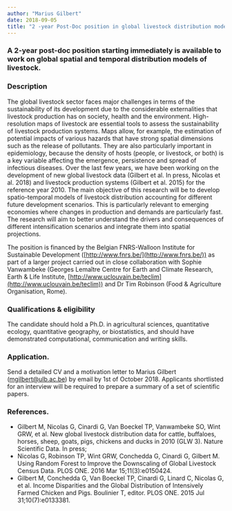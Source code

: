 ```yaml
---
author: "Marius Gilbert"
date: 2018-09-05
title: "2 -year Post-Doc position in global livestock distribution modelling"
---
```


### A 2-year post-doc position starting immediately is available to work on global spatial and temporal distribution models of livestock.

### Description
The global livestock sector faces major challenges in terms of the sustainability of its development due to the considerable 
externalities that livestock production has on society, health and the environment. High-resolution maps of livestock are 
essential tools to assess the sustainability of livestock production systems. Maps allow, for example, the estimation of 
potential impacts of various hazards that have strong spatial dimensions such as the release of pollutants. They are also 
particularly important in epidemiology, because the density of hosts (people, or livestock, or both) is a key variable 
affecting the emergence, persistence and spread of infectious diseases. Over the last few years, we have been working on 
the development of new global livestock data (Gilbert et al. In press, Nicolas et al. 2018) and livestock production systems
(Gilbert et al. 2015) for the reference year 2010. The main objective of this research will be to develop spatio-temporal models 
of livestock distribution accounting for different future development scenarios. This is particularly relevant to emerging 
economies where changes in production and demands are particularly fast. The research will aim to better understand the 
drivers and consequences of different intensification scenarios and integrate them into spatial projections. 

The position is financed by the Belgian FNRS-Walloon Institute for Sustainable Development ([http://www.fnrs.be/](http://www.fnrs.be/)) 
as part of a larger project carried out in close collaboration with Sophie Vanwambeke (Georges Lemaître Centre for 
Earth and Climate Research, Earth & Life Institute, [http://www.uclouvain.be/teclim](http://www.uclouvain.be/teclim)) and Dr Tim Robinson 
(Food & Agriculture Organisation, Rome). 

### Qualifications & eligibility
The candidate should hold a Ph.D. in agricultural sciences, quantitative ecology, quantitative geography, or biostatistics, and should 
have demonstrated computational, communication and writing skills.  

### Application. 
Send a detailed CV and a motivation letter to Marius Gilbert (mgilbert@ulb.ac.be) by email by 1st of October 2018. 
Applicants shortlisted for an interview will be required to prepare a summary of a set of scientific papers.

### References. 
  * Gilbert M, Nicolas G, Cinardi G, Van Boeckel TP, Vanwambeke SO, Wint GRW, et al. New global livestock distribution data for cattle, buffaloes, horses, sheep, goats, pigs, chickens and ducks in 2010 (GLW 3). Nature Scientific Data. In press;
  * Nicolas G, Robinson TP, Wint GRW, Conchedda G, Cinardi G, Gilbert M. Using Random Forest to Improve the Downscaling of Global Livestock Census Data. PLOS ONE. 2016 Mar 15;11(3):e0150424.
  * Gilbert M, Conchedda G, Van Boeckel TP, Cinardi G, Linard C, Nicolas G, et al. Income Disparities and the Global Distribution of Intensively Farmed Chicken and Pigs. Boulinier T, editor. PLOS ONE. 2015 Jul 31;10(7):e0133381.
  



